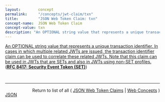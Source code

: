 ```yaml
---
layout:        concept
permalink:     "/concepts/jwt-claim/txn"
title:         "JSON Web Token Claim: txn"
concept-name:  JSON Web Token Claim
concept-value: txn
description: "An OPTIONAL string value that represents a unique transaction identifier. In cases in which multiple related JWTs are issued, the transaction identifier claim can be used to correlate these related JWTs. Note that this claim can be used in JWTs that are SETs and also in JWTs using non-SET profiles."
---
```


[An OPTIONAL string value that represents a unique transaction identifier. In cases in which multiple related JWTs are issued, the transaction identifier claim can be used to correlate these related JWTs. Note that this claim can be used in JWTs that are SETs and also in JWTs using non-SET profiles.](https://datatracker.ietf.org/doc/html/rfc8417#section-2.2 "Read documentation for JSON Web Token Claim &#34;txn&#34;") (**[RFC 8417: Security Event Token (SET)](/specs/IETF/RFC/8417 "This specification defines the Security Event Token (SET) data structure. A SET describes statements of fact from the perspective of an issuer about a subject. These statements of fact represent an event that occurred directly to or about a security subject, for example, a statement about the issuance or revocation of a token on behalf of a subject. This specification is intended to enable representing security- and identity-related events. A SET is a JSON Web Token (JWT), which can be optionally signed and/or encrypted. SETs can be distributed via protocols such as HTTP.")**)

<br/>
<hr/>

<p style="float : left"><a href="./txn.json" title="JSON representing this particular Web Concept value">JSON</a></p>
<p style="text-align: right">Return to list of all ( <a href="../jwt-claim/">JSON Web Token Claims</a> | <a href="../">Web Concepts</a> )</p>
